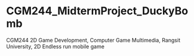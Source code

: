 # CGM244_MidtermProject_DuckyBomb
CGM244 2D Game Development, Computer Game Multimedia, Rangsit University, 2D Endless run mobile game
